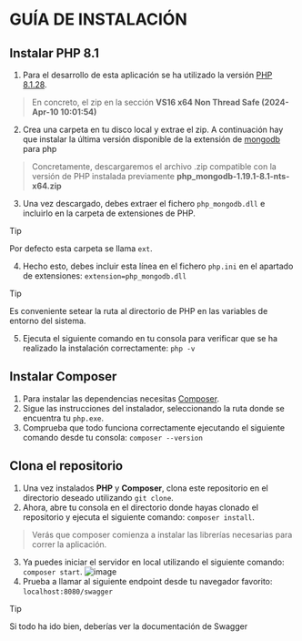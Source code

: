 # GUÍA DE INSTALACIÓN

## Instalar PHP 8.1

1. Para el desarrollo de esta aplicación se ha utilizado la versión [PHP 8.1.28](https://windows.php.net/download/).
> En concreto, el zip en la sección **VS16 x64 Non Thread Safe (2024-Apr-10 10:01:54)**
2. Crea una carpeta en tu disco local y extrae el zip. A continuación hay que instalar la última versión disponible de la extensión de [mongodb](https://github.com/mongodb/mongo-php-driver/releases) para php
> Concretamente, descargaremos el archivo .zip compatible con la versión de PHP instalada previamente **php_mongodb-1.19.1-8.1-nts-x64.zip**
3. Una vez descargado, debes extraer el fichero `php_mongodb.dll` e incluirlo en la carpeta de extensiones de PHP.
> [!TIP]
>  Por defecto esta carpeta se llama `ext`.
4. Hecho esto, debes incluir esta línea en el fichero `php.ini` en el apartado de extensiones: `extension=php_mongodb.dll`
> [!TIP]
>  Es conveniente setear la ruta al directorio de PHP en las variables de entorno del sistema.
5. Ejecuta el siguiente comando en tu consola para verificar que se ha realizado la instalación correctamente: `php -v`

## Instalar Composer

1. Para instalar las dependencias necesitas [Composer](https://getcomposer.org/download/).
2. Sigue las instrucciones del instalador, seleccionando la ruta donde se encuentra tu `php.exe`.
3. Comprueba que todo funciona correctamente ejecutando el siguiente comando desde tu consola: `composer --version`

## Clona el repositorio

1. Una vez instalados **PHP** y **Composer**, clona este repositorio en el directorio deseado utilizando `git clone`.
2. Ahora, abre tu consola en el directorio donde hayas clonado el repositorio y ejecuta el siguiente comando: `composer install`.
> Verás que composer comienza a instalar las librerías necesarias para correr la aplicación.
3. Ya puedes iniciar el servidor en local utilizando el siguiente comando: `composer start`.
![image](https://github.com/AppSalaNegra/Back/assets/113618615/e62500ca-e313-42a3-9e18-ceff8240eb54)
4. Prueba a llamar al siguiente endpoint desde tu navegador favorito: `localhost:8080/swagger`
> [!TIP]
> Si todo ha ido bien, deberías ver la documentación de Swagger


